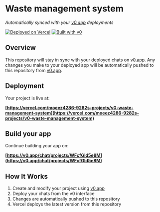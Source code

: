 # Waste management system

*Automatically synced with your [v0.app](https://v0.app) deployments*

[![Deployed on Vercel](https://img.shields.io/badge/Deployed%20on-Vercel-black?style=for-the-badge&logo=vercel)](https://vercel.com/moeez4286-9282s-projects/v0-waste-management-system)
[![Built with v0](https://img.shields.io/badge/Built%20with-v0.app-black?style=for-the-badge)](https://v0.app/chat/projects/WFcfGld5e8M)

## Overview

This repository will stay in sync with your deployed chats on [v0.app](https://v0.app).
Any changes you make to your deployed app will be automatically pushed to this repository from [v0.app](https://v0.app).

## Deployment

Your project is live at:

**[https://vercel.com/moeez4286-9282s-projects/v0-waste-management-system](https://vercel.com/moeez4286-9282s-projects/v0-waste-management-system)**

## Build your app

Continue building your app on:

**[https://v0.app/chat/projects/WFcfGld5e8M](https://v0.app/chat/projects/WFcfGld5e8M)**

## How It Works

1. Create and modify your project using [v0.app](https://v0.app)
2. Deploy your chats from the v0 interface
3. Changes are automatically pushed to this repository
4. Vercel deploys the latest version from this repository
